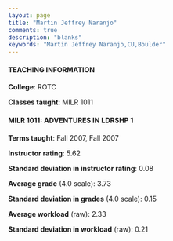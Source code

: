 ```yaml
---
layout: page
title: "Martin Jeffrey Naranjo" 
comments: true
description: "blanks"
keywords: "Martin Jeffrey Naranjo,CU,Boulder"
---
```

<head>
<script src="https://ajax.googleapis.com/ajax/libs/jquery/2.1.3/jquery.min.js"></script>
<script src="https://dl.dropboxusercontent.com/s/pc42nxpaw1ea4o9/highcharts.js?dl=0"></script>
<!-- <script src="../assets/js/highcharts.js"></script> -->
<style type="text/css">@font-face {
	font-family: "Bebas Neue";
	src: url(https://www.filehosting.org/file/details/544349/BebasNeue Regular.otf) format("opentype");
	}
	h1.Bebas { 
		font-family: "Bebas Neue", Verdana, Tahoma;
	}
</style>
</head>
	   
#### TEACHING INFORMATION

**College**: ROTC

**Classes taught**: MILR 1011

#### MILR 1011: ADVENTURES IN LDRSHP 1

**Terms taught**: Fall 2007, Fall 2007

**Instructor rating**: 5.62

**Standard deviation in instructor rating**: 0.08

**Average grade** (4.0 scale): 3.73

**Standard deviation in grades** (4.0 scale): 0.15

**Average workload** (raw): 2.33

**Standard deviation in workload** (raw): 0.21

